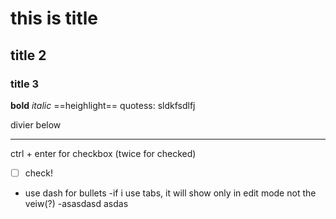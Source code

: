 # this is title
## title 2
### title 3

**bold**
*italic*
==heighlight==
quotess: 
sldkfsdlfj

divier below
***
ctrl + enter for checkbox (twice for checked)
- [ ] check!
- use dash for bullets
	-if i use tabs, it will show only in edit mode not the veiw(?)
		-asasdasd
asdas
	